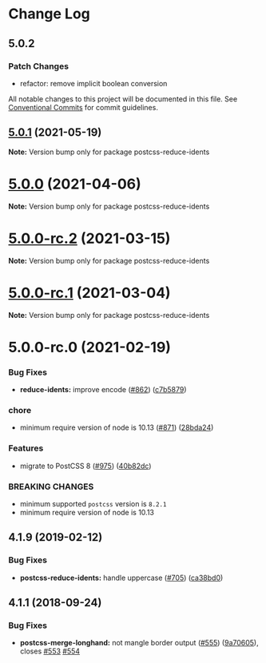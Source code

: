 # Change Log

## 5.0.2

### Patch Changes

- refactor: remove implicit boolean conversion

All notable changes to this project will be documented in this file.
See [Conventional Commits](https://conventionalcommits.org) for commit guidelines.

## [5.0.1](https://github.com/cssnano/cssnano/compare/postcss-reduce-idents@5.0.0...postcss-reduce-idents@5.0.1) (2021-05-19)

**Note:** Version bump only for package postcss-reduce-idents

# [5.0.0](https://github.com/cssnano/cssnano/compare/postcss-reduce-idents@5.0.0-rc.2...postcss-reduce-idents@5.0.0) (2021-04-06)

**Note:** Version bump only for package postcss-reduce-idents

# [5.0.0-rc.2](https://github.com/cssnano/cssnano/compare/postcss-reduce-idents@5.0.0-rc.1...postcss-reduce-idents@5.0.0-rc.2) (2021-03-15)

**Note:** Version bump only for package postcss-reduce-idents

# [5.0.0-rc.1](https://github.com/cssnano/cssnano/compare/postcss-reduce-idents@5.0.0-rc.0...postcss-reduce-idents@5.0.0-rc.1) (2021-03-04)

**Note:** Version bump only for package postcss-reduce-idents

# 5.0.0-rc.0 (2021-02-19)

### Bug Fixes

- **reduce-idents:** improve encode ([#862](https://github.com/cssnano/cssnano/issues/862)) ([c7b5879](https://github.com/cssnano/cssnano/commit/c7b5879077bca75ae1c1cbef7abc9389337bcfe5))

### chore

- minimum require version of node is 10.13 ([#871](https://github.com/cssnano/cssnano/issues/871)) ([28bda24](https://github.com/cssnano/cssnano/commit/28bda243e32ce3ba89b3c358a5f78727b3732f11))

### Features

- migrate to PostCSS 8 ([#975](https://github.com/cssnano/cssnano/issues/975)) ([40b82dc](https://github.com/cssnano/cssnano/commit/40b82dca7f53ac02cd4fe62846dec79b898ccb49))

### BREAKING CHANGES

- minimum supported `postcss` version is `8.2.1`
- minimum require version of node is 10.13

## 4.1.9 (2019-02-12)

### Bug Fixes

- **postcss-reduce-idents:** handle uppercase ([#705](https://github.com/cssnano/cssnano/issues/705)) ([ca38bd0](https://github.com/cssnano/cssnano/commit/ca38bd0ebe09af2f43e594f3ca347d0f1939d189))

## 4.1.1 (2018-09-24)

### Bug Fixes

- **postcss-merge-longhand:** not mangle border output ([#555](https://github.com/cssnano/cssnano/issues/555)) ([9a70605](https://github.com/cssnano/cssnano/commit/9a706050b621e7795a9bf74eb7110b5c81804ffe)), closes [#553](https://github.com/cssnano/cssnano/issues/553) [#554](https://github.com/cssnano/cssnano/issues/554)
